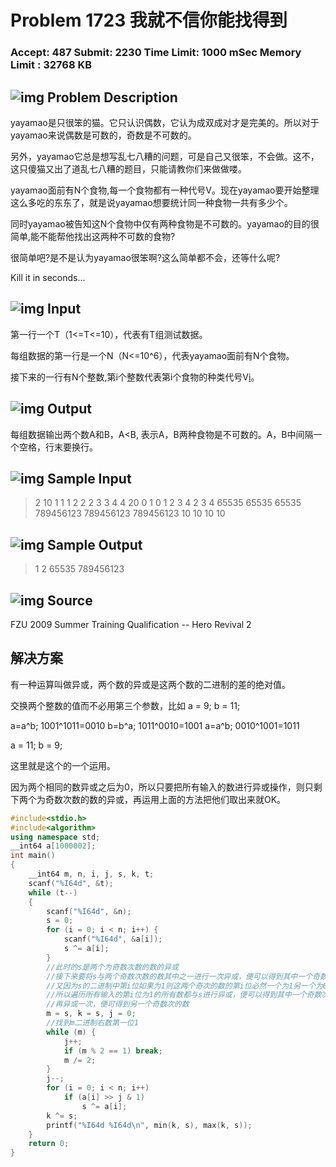 # Problem 1723 我就不信你能找得到

### Accept: 487    Submit: 2230 Time Limit: 1000 mSec    Memory Limit : 32768 KB

## ![img](http://acm.fzu.edu.cn/image/prodesc.gif) Problem Description

yayamao是只很笨的猫。它只认识偶数，它认为成双成对才是完美的。所以对于yayamao来说偶数是可数的，奇数是不可数的。

另外，yayamao它总是想写乱七八糟的问题，可是自己又很笨，不会做。这不，这只傻猫又出了道乱七八糟的题目，只能请教你们来做做喽。

yayamao面前有N个食物,每一个食物都有一种代号V。现在yayamao要开始整理这么多吃的东东了，就是说yayamao想要统计同一种食物一共有多少个。

同时yayamao被告知这N个食物中仅有两种食物是不可数的。yayamao的目的很简单,能不能帮他找出这两种不可数的食物?

很简单吧?是不是认为yayamao很笨啊?这么简单都不会，还等什么呢?

Kill it in seconds...

## ![img](http://acm.fzu.edu.cn/image/prodesc.gif) Input

第一行一个T（1<=T<=10），代表有T组测试数据。

每组数据的第一行是一个N（N<=10^6），代表yayamao面前有N个食物。

接下来的一行有N个整数,第i个整数代表第i个食物的种类代号V[i](0<=V[i]<2^64)。

## ![img](http://acm.fzu.edu.cn/image/prodesc.gif) Output

每组数据输出两个数A和B，A<B, 表示A，B两种食物是不可数的。A，B中间隔一个空格，行末要换行。

## ![img](http://acm.fzu.edu.cn/image/prodesc.gif) Sample Input

> 2
> 10
> 1 1 1 2 2 2 3 3 4 4
> 20
> 0 1 0 1 2 3 4 2 3 4 65535 65535 65535 789456123 789456123 789456123 10 10 10 10

## ![img](http://acm.fzu.edu.cn/image/prodesc.gif) Sample Output

> 1 2
> 65535 789456123

## ![img](http://acm.fzu.edu.cn/image/prodesc.gif) Source

FZU 2009 Summer Training Qualification -- Hero Revival 2

## 解决方案

有一种运算叫做异或，两个数的异或是这两个数的二进制的差的绝对值。

交换两个整数的值而不必用第三个参数，比如
a = 9;
b = 11;

a=a^b; 1001^1011=0010
b=b^a; 1011^0010=1001
a=a^b;  0010^1001=1011

a = 11;
b = 9;  

这里就是这个的一个运用。

因为两个相同的数异或之后为0，所以只要把所有输入的数进行异或操作，则只剩下两个为奇数次数的数的异或，再运用上面的方法把他们取出来就OK。

```cpp
#include<stdio.h>
#include<algorithm>
using namespace std;
__int64 a[1000002];
int main()
{
	__int64 m, n, i, j, s, k, t;
	scanf("%I64d", &t);
	while (t--)
	{
		scanf("%I64d", &n);
		s = 0;
		for (i = 0; i < n; i++) {
			scanf("%I64d", &a[i]);
			s ^= a[i];
		}
		//此时的s是两个为奇数次数的数的异或
		//接下来要将s与两个奇数次数的数其中之一进行一次异或，便可以得到其中一个奇数
		//又因为s的二进制中第i位如果为1则这两个奇次的数的第i位必然一个为1另一个为0
		//所以遍历所有输入的第i位为1的所有数都与s进行异或，便可以得到其中一个奇数次的数
        //再异或一次，便可得到另一个奇数次的数
		m = s, k = s, j = 0;
		//找到m二进制右数第一位1
		while (m) {
			j++;
			if (m % 2 == 1) break;
			m /= 2;
		}
		j--;
		for (i = 0; i < n; i++)
			if (a[i] >> j & 1)
				s ^= a[i];
		k ^= s;
		printf("%I64d %I64d\n", min(k, s), max(k, s));
	}
	return 0;
}
```

